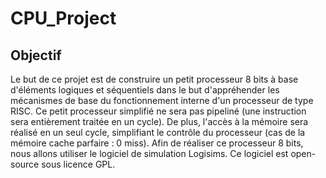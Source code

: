 # CPU_Project
## Objectif
Le but de ce projet est de construire un petit processeur 8 bits à base d'éléments logiques et séquentiels dans le but d'appréhender les mécanismes de base du fonctionnement interne d'un processeur de type RISC. Ce petit processeur simplifié ne sera pas pipeliné (une instruction sera entièrement traitée en un cycle). De plus, l'accès à la mémoire sera réalisé en un seul cycle, simplifiant le contrôle du processeur (cas de la mémoire cache parfaire : 0 miss). Afin de réaliser ce processeur 8 bits, nous allons utiliser le logiciel de simulation Logisims. Ce logiciel est open-source sous licence GPL.